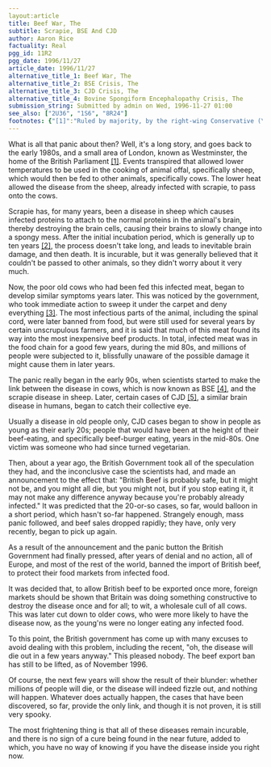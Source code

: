 ```yaml
---
layout:article
title: Beef War, The
subtitle: Scrapie, BSE And CJD
author: Aaron Rice
factuality: Real
pgg_id: 11R2
pgg_date: 1996/11/27
article_date: 1996/11/27
alternative_title_1: Beef War, The
alternative_title_2: BSE Crisis, The
alternative_title_3: CJD Crisis, The
alternative_title_4: Bovine Spongiform Encephalopathy Crisis, The
submission_string: Submitted by admin on Wed, 1996-11-27 01:00
see_also: ["2U36", "1S6", "8R24"]
footnotes: {"[1]":"Ruled by majority, by the right-wing Conservative (\"Tory\") Party, which was initially led by Margaret Thatcher, and later \"led\" by John Major. At this time, they still control British government, as they have done for the last seventeen years.","[2]":"This figure is the most popular, but every time I see a news report, the figure increases. The highest estimate I've heard, so far, is thirty.","[3]":"Some might say, that's what governments are for. But these, I assure you, are experts.","[4]":"\"Bovine Spongiform Encephalopathy\", also known as \"Mad Cow Disease\".","[5]":"\"Creutzfeldt-Jakob Disease.\""}
---
```

<div>
<p>What is all that panic about then? Well, it's a long story, and goes back to the early 1980s, and a small area of London, known as Westminster, the home of the British Parliament <a href="#footnotes.1" class="footnote-link">[1]</a>. Events transpired that allowed lower temperatures to be used in the cooking of animal offal, specifically sheep, which would then be fed to other animals, specifically cows. The lower heat allowed the disease from the sheep, already infected with scrapie, to pass onto the cows.</p>
<p>Scrapie has, for many years, been a disease in sheep which causes infected proteins to attach to the normal proteins in the animal's brain, thereby destroying the brain cells, causing their brains to slowly change into a spongy mess. After the initial incubation period, which is generally up to ten years <a href="#footnotes.2" class="footnote-link">[2]</a>, the process doesn't take long, and leads to inevitable brain damage, and then death. It is incurable, but it was generally believed that it couldn't be passed to other animals, so they didn't worry about it very much.</p>
<p>Now, the poor old cows who had been fed this infected meat, began to develop similar symptoms years later. This was noticed by the government, who took immediate action to sweep it under the carpet and deny everything <a href="#footnotes.3" class="footnote-link">[3]</a>. The most infectious parts of the animal, including the spinal cord, were later banned from food, but were still used for several years by certain unscrupulous farmers, and it is said that much of this meat found its way into the most inexpensive beef products. In total, infected meat was in the food chain for a good few years, during the mid 80s, and millions of people were subjected to it, blissfully unaware of the possible damage it might cause them in later years.</p>
<p>The panic really began in the early 90s, when scientists started to make the link between the disease in cows, which is now known as BSE <a href="#footnotes.4" class="footnote-link">[4]</a>, and the scrapie disease in sheep. Later, certain cases of CJD <a href="#footnotes.5" class="footnote-link">[5]</a>, a similar brain disease in humans, began to catch their collective eye.</p>
<p>Usually a disease in old people only, CJD cases began to show in people as young as their early 20s; people that would have been at the height of their beef-eating, and specifically beef-burger eating, years in the mid-80s. One victim was someone who had since turned vegetarian.</p>
<p>Then, about a year ago, the British Government took all of the speculation they had, and the inconclusive case the scientists had, and made an announcement to the effect that: "British Beef is probably safe, but it might not be, and you might all die, but you might not, but if you stop eating it, it may not make any difference anyway because you're probably already infected." It was predicted that the 20-or-so cases, so far, would balloon in a short period, which hasn't so-far happened. Strangely enough, mass panic followed, and beef sales dropped rapidly; they have, only very recently, began to pick up again.</p>
<p>As a result of the announcement and the panic button the British Government had finally pressed, after years of denial and no action, all of Europe, and most of the rest of the world, banned the import of British beef, to protect their food markets from infected food.</p>
<p>It was decided that, to allow British beef to be exported once more, foreign markets should be shown that Britain was doing something constructive to destroy the disease once and for all; to wit, a wholesale cull of all cows. This was later cut down to older cows, who were more likely to have the disease now, as the young'ns were no longer eating any infected food.</p>
<p>To this point, the British government has come up with many excuses to avoid dealing with this problem, including the recent, "oh, the disease will die out in a few years anyway." This pleased nobody. The beef export ban has still to be lifted, as of November 1996.</p>
<p>Of course, the next few years will show the result of their blunder: whether millions of people will die, or the disease will indeed fizzle out, and nothing will happen. Whatever does actually happen, the cases that have been discovered, so far, provide the only link, and though it is not proven, it is still very spooky.</p>
<p>The most frightening thing is that all of these diseases remain incurable, and there is no sign of a cure being found in the near future, added to which, you have no way of knowing if you have the disease inside you right now.</p>
</div>
